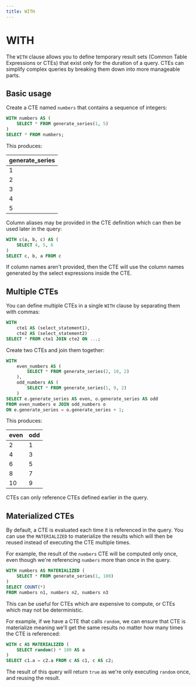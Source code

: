 ```yaml
---
title: WITH
---
```


# WITH

The `WITH` clause allows you to define temporary result sets (Common Table
Expressions or CTEs) that exist only for the duration of a query. CTEs can
simplify complex queries by breaking them down into more manageable parts.

## Basic usage

Create a CTE named `numbers` that contains a sequence of integers:

```sql
WITH numbers AS (
    SELECT * FROM generate_series(1, 5)
)
SELECT * FROM numbers;
```

This produces:

| generate_series |
|-----------------|
| 1               |
| 2               |
| 3               |
| 4               |
| 5               |

Column aliases may be provided in the CTE definition which can then be used
later in the query:

```sql
WITH c(a, b, c) AS (
    SELECT 4, 5, 6
)
SELECT c, b, a FROM c
```

If column names aren't provided, then the CTE will use the column names
generated by the select expressions inside the CTE.

## Multiple CTEs

You can define multiple CTEs in a single `WITH` clause by separating them with
commas:

```sql
WITH
    cte1 AS (select_statement1),
    cte2 AS (select_statement2)
SELECT * FROM cte1 JOIN cte2 ON ...;
```

Create two CTEs and join them together:

```sql
WITH
    even_numbers AS (
        SELECT * FROM generate_series(2, 10, 2)
    ),
    odd_numbers AS (
        SELECT * FROM generate_series(1, 9, 2)
    )
SELECT e.generate_series AS even, o.generate_series AS odd
FROM even_numbers e JOIN odd_numbers o
ON e.generate_series = o.generate_series + 1;
```

This produces:

| even | odd |
|------|-----|
| 2    | 1   |
| 4    | 3   |
| 6    | 5   |
| 8    | 7   |
| 10   | 9   |

CTEs can only reference CTEs defined earlier in the query.

## Materialized CTEs

By default, a CTE is evaluated each time it is referenced in the query. You can
use the `MATERIALIZED` to materialize the results which will then be reused
instead of executing the CTE multiple times.

For example, the result of the `numbers` CTE will be computed only once, even
though we're referencing `numbers` more than once in the query.

```sql
WITH numbers AS MATERIALIZED (
    SELECT * FROM generate_series(1, 100)
)
SELECT COUNT(*)
FROM numbers n1, numbers n2, numbers n3
```

This can be useful for CTEs which are expensive to compute, or CTEs which may
not be deterministic.

For example, if we have a CTE that calls `random`, we can ensure that CTE is
materialize meaning we'll get the same results no matter how many times the CTE
is referenced:

```sql
WITH c AS MATERIALIZED (
    SELECT random() * 100 AS a
)
SELECT c1.a = c2.a FROM c AS c1, c AS c2;
```

The result of this query will return `true` as we're only executing `random`
once, and reusing the result.
